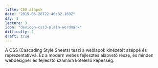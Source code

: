 ```yaml
---
title: CSS alapok
date: "2015-05-28T22:40:32.169Z"
day: 1
lecture: 3
icon: "devicon-css3-plain-wordmark"
difficulty: 2
draft: true
---
```


A CSS (Cascading Style Sheets) teszi a weblapok kinézetét széppé és reprezentatívvá. Ez a modern webes fejlesztés alapvető része, és minden webdesigner és fejlesztő számára kötelező képesség.